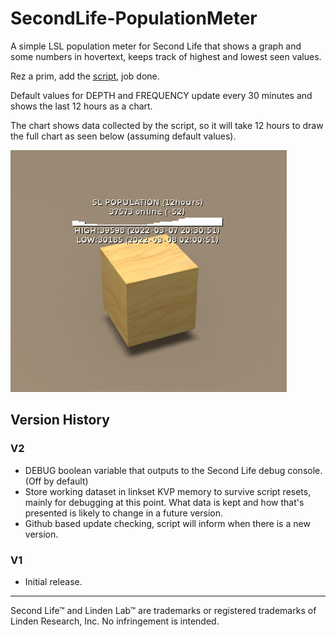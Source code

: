 # SecondLife-PopulationMeter
A simple LSL population meter for Second Life that shows a graph and some numbers in hovertext, keeps track of highest and lowest seen values.

Rez a prim, add the [script](https://github.com/0xc0ffea/SecondLife-PopulationMeter/blob/main/SL_Population.lsl), job done.

Default values for DEPTH and FREQUENCY update every 30 minutes and shows the last 12 hours as a chart.

The chart shows data collected by the script, so it will take 12 hours to draw the full chart as seen below (assuming default values).

![Plywood cube showing the output of the population meter](assets/SecondLIfe%20PopulationMeter%20Screenshot.png)

## Version History
### V2
 - DEBUG boolean variable that outputs to the Second Life debug console. (Off by default)
 - Store working dataset in linkset KVP memory to survive script resets, mainly for debugging at this point. What data is kept and how that's presented is likely to change in a future version.
 - Github based update checking, script will inform when there is a new version.
### V1
 - Initial release.
---

Second Life™ and Linden Lab™ are trademarks or registered trademarks of Linden Research, Inc. No infringement is intended.
